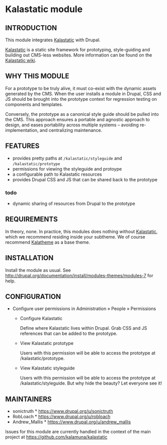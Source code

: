 Kalastatic module
=====================


INTRODUCTION
------------

This module integrates [Kalastatic](https://github.com/kalamuna/kalastatic) 
with Drupal.

[Kalastatic](https://github.com/kalamuna/kalastatic) is a static site framework 
for prototyping, style-guiding and building out CMS-less websites. 
More information can be found on the [Kalastatic wiki](https://github.com/kalamuna/kalastatic/wiki).


WHY THIS MODULE
----------------

For a prototype to be truly alive, it must co-exist with the dynamic assets 
generated by the CMS. When the user installs a module in Drupal, CSS and JS 
should be brought into the prototype context for regression testing on 
components and templates.

Conversely, the prototype as a canonical style guide should be pulled into the 
CMS. This approach ensures a portable and agnostic approach to design, and eases 
portability across multiple systems – avoiding re-implementation, and 
centralizing maintenance.


FEATURES
--------

 * provides pretty paths at ``/kalastatic/styleguide`` and ``/kalastatic/prototype``
 * permissions for viewing the styleguide and protoype
 * a configurable path to Kalastatic resources
 * provides Drupal CSS and JS that can be shared back to the prototype


### todo

 * dynamic sharing of resources from Drupal to the prototype


REQUIREMENTS
------------

In theory, none.
In practice, this modules does nothing without [Kalastatic](https://github.com/kalamuna/kalastatic), 
which we recommend residing inside your subtheme. We of course recommend 
[Kalatheme](https://www.drupal.org/project/kalatheme) as a base theme.


INSTALLATION
------------

Install the module as usual. 
See http://drupal.org/documentation/install/modules-themes/modules-7 for help.


CONFIGURATION
-------------

 * Configure user permissions in Administration » People » Permissions
   - Configure Kalastatic

     Define where Kalastatic lives within Drupal.
     Grab CSS and JS references that can be added to the prototype.


   - View Kalastatic prototype

     Users with this permission will be able to access the prototype at
     /kalastatic/prototype.

   - View Kalastatic styleguide

     Users with this permission will be able to access the prototype at
     /kalastatic/styleguide. But why hide the beauty? Let everyone see it!


MAINTAINERS
------------

 * sonictruth  * https://www.drupal.org/u/sonictruth
 * RobLoach  * https://www.drupal.org/u/robloach
 * Andrew_Mallis  * https://www.drupal.org/u/andrew_mallis

Issues for this module are currently handled in the context of the main project 
at https://github.com/kalamuna/kalastatic
